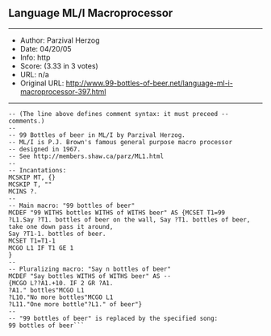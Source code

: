 
## Language ML/I Macroprocessor ##
---
- Author: Parzival Herzog
- Date: 04/20/05
- Info: http
- Score:  (3.33 in 3 votes)
- URL: n/a
- Original URL: http://www.99-bottles-of-beer.net/language-ml-i-macroprocessor-397.html
---

```MCSKIP - WITH - NL
-- (The line above defines comment syntax: it must preceed -- comments.)
--
-- 99 Bottles of beer in ML/I by Parzival Herzog.
-- ML/I is P.J. Brown's famous general purpose macro processor
-- designed in 1967.
-- See http://members.shaw.ca/parz/ML1.html
--
-- Incantations:
MCSKIP MT, {}
MCSKIP T, ""
MCINS ?.
--
-- Main macro: "99 bottles of beer"
MCDEF "99 WITHS bottles WITHS of WITHS beer" AS {MCSET T1=99
?L1.Say ?T1. bottles of beer on the wall, Say ?T1. bottles of beer,
take one down pass it around,
Say ?T1-1. bottles of beer.
MCSET T1=T1-1
MCGO L1 IF T1 GE 1
}
--
-- Pluralizing macro: "Say n bottles of beer"
MCDEF "Say bottles WITHS of WITHS beer" AS --
{MCGO L??A1.+10. IF 2 GR ?A1.
?A1." bottles"MCGO L1
?L10."No more bottles"MCGO L1
?L11."One more bottle"?L1." of beer"}
--
-- "99 bottles of beer" is replaced by the specified song:
99 bottles of beer```
